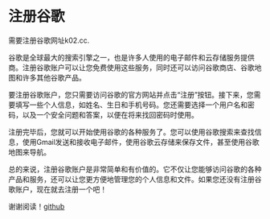 # 注册谷歌

需要注册谷歌网址k02.cc.

谷歌是全球最大的搜索引擎之一，也是许多人使用的电子邮件和云存储服务提供商。注册谷歌账户可以让您免费使用这些服务，同时还可以访问谷歌商店、谷歌地图和许多其他谷歌产品。

要注册谷歌账户，您只需要访问谷歌的官方网站并点击“注册”按钮。接下来，您需要填写一些个人信息，如姓名、生日和手机号码。您还需要选择一个用户名和密码，以及一个安全问题和答案，以便在将来找回密码时使用。

注册完毕后，您就可以开始使用谷歌的各种服务了。您可以使用谷歌搜索来查找信息，使用Gmail发送和接收电子邮件，使用谷歌云存储来保存文件，甚至使用谷歌地图来导航。

总的来说，注册谷歌账户是非常简单和有价值的。它不仅让您能够访问谷歌的各种产品和服务，还可以让您更方便地管理您的个人信息和文件。如果您还没有注册谷歌账户，现在就去注册一个吧！

谢谢阅读！[github](https://github.com)
